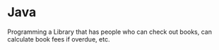 # Java
Programming a  Library that has people who can check out books, can calculate book fees if overdue, etc.
